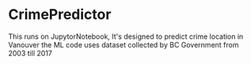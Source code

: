 # CrimePredictor
This runs on JupytorNotebook, It's designed to predict crime location in Vanouver the ML code uses dataset collected by BC Government from 2003 till 2017
